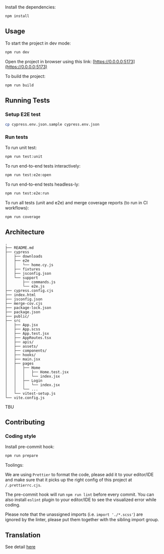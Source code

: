 Install the dependencies:

```bash
npm install
```

## Usage

To start the project in dev mode:

```bash
npm run dev
```

Open the project in browser using this link:
[https://0.0.0.0:5173](https://0.0.0.0:5173)

To build the project:

```bash
npm run build
```

## Running Tests

### Setup E2E test

```bash
cp cypress.env.json.sample cypress.env.json
```

### Run tests

To run unit test:

```bash
npm run test:unit
```

To run end-to-end tests interactively:

```bash
npm run test:e2e:open
```

To run end-to-end tests headless-ly:

```bash
npm run test:e2e:run
```

To run all tests (unit and e2e) and merge coverage reports (to run in CI
workflows):

```bash
npm run coverage
```

## Architecture

```
.
├── README.md
├── cypress
│   ├── downloads
│   ├── e2e
│   │   └── home.cy.js
│   ├── fixtures
│   ├── jsconfig.json
│   └── support
│       ├── commands.js
│       └── e2e.js
├── cypress.config.cjs
├── index.html
├── jsconfig.json
├── merge-cov.cjs
├── package-lock.json
├── package.json
├── public/
├── src
│   ├── App.jsx
│   ├── App.scss
│   ├── App.test.jsx
│   ├── AppRoutes.tsx
│   ├── apis/
│   ├── assets/
│   ├── components/
│   ├── hooks/
│   ├── main.jsx
│   ├── pages
│   │   ├── Home
│   │   │   ├── Home.test.jsx
│   │   │   └── index.jsx
│   │   ├── Login
│   │   │   └── index.jsx
│   │   └── ...
│   └── vitest-setup.js
└── vite.config.js
```

TBU

## Contributing

### Coding style

Install pre-commit hook:

```bash
npm run prepare
```

Toolings:

We are using `Prettier` to format the code, please add it to your editor/IDE and
make sure that it picks up the right config of this project
at `/.prettierrc.cjs`.

The pre-commit hook will run `npm run lint` before every commit. You can also
install `eslint` plugin to your editor/IDE to see the visualized error while
coding.

Please note that the unassigned imports (i.e. `import './*.scss'`) are ignored
by the linter, please put them together with the sibling import group.

## Translation

See detail [here](./i18n-script/README.md)
